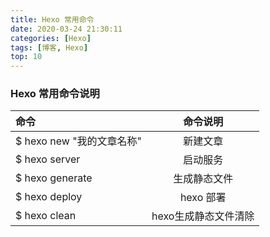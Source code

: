 ```yaml
---
title: Hexo 常用命令
date: 2020-03-24 21:30:11
categories: [Hexo]
tags: [博客, Hexo]
top: 10
---
```




### Hexo 常用命令说明

| 命令                      |       命令说明       |
| :----------------------- | :------------------: |
| $ hexo new "我的文章名称" |       新建文章       |
| $ hexo server             |       启动服务       |
| $ hexo generate           |     生成静态文件     |
| $ hexo deploy             |      hexo 部署       |
| $ hexo clean              | hexo生成静态文件清除 |

